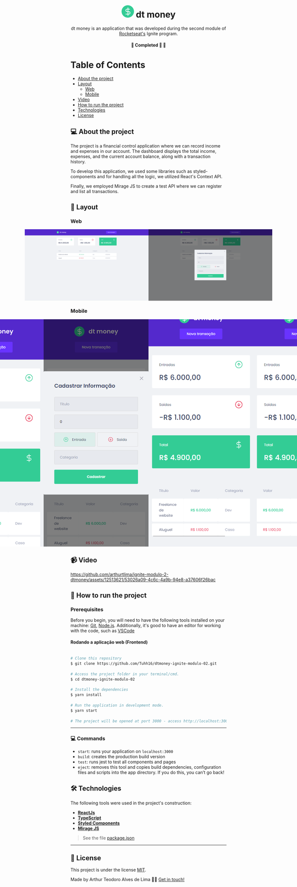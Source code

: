 

<h1 align="center">
     <img title="Icone dt money" src="./public/favicon.png" width="40" height="40" alt="Icone dt money"> dt money
</h1>

<p align="center"> 
 dt money is an application that was developed during the second module of <a href="https://rocketseat.com.br/">Rocketseat's</a> Ignite program.
</p>

<h4 align="center">
	🚧 Completed 🚀 🚧
</h4>

Table of Contents
=================
<!--ts-->
   * [About the project](#-about-the-project)
   * [Layout](#-layout)
     * [Web](#web)
     * [Mobile](#mobile)
   * [Video](#-video)
   * [How to run the project](#-how-to-run-the-project)
   * [Technologies](#-technologies)
   * [License](#user-content--licença)
<!--te-->


## 💻 About the project

<p>The project is a financial control application where we can record income and expenses in our account. The dashboard displays the total income, expenses, and the current account balance, along with a transaction history.</p>
<p>To develop this application, we used some libraries such as styled-components and for handling all the logic, we utilized React's Context API.</p>
<p>Finally, we employed Mirage JS to create a test API where we can register and list all transactions.</p>

## 🎨 Layout

### Web

<p align="center" style="display: flex; align-items: flex-start; justify-content: center;">
  <img title="The application page preview" src="./public/screenshot/web-01.png" width="400px" alt="The application page preview">
  <img title="Transaction registration modal preview" src="./public/screenshot/web-02.png" width="400px" alt="Transaction registration modal preview">
</p>

### Mobile

<p align="center" style="display: flex; align-items: flex-start; justify-content: center;">
  <img title="The application page preview" src="./public/screenshot/mobile-01.png" width="400px" alt="The application page preview">
  <img title="Transaction registration modal preview" src="./public/screenshot/mobile-02.png" width="400px" alt="Transaction registration modal preview">
  <img title="Preview of the bottom part of the application" src="./public/screenshot/mobile-03.png" width="400px" alt="Preview of the bottom part of the application">
  <img title="Preview of the table with horizontal scrolling to the end." src="./public/screenshot/mobile-04.png" width="400px" alt="Preview of the table with horizontal scrolling to the end">
</p>

## 📹 Video

https://github.com/arthurtlima/ignite-modulo-2-dtmoney/assets/12513621/53026a09-4c6c-4a9b-94e8-a37606f26bac

## 🚀 How to run the project

### Prerequisites

Before you begin, you will need to have the following tools installed on your machine:
[Git](https://git-scm.com), [Node.js](https://nodejs.org/en/).
Additionally, it's good to have an editor for working with the code, such as [VSCode](https://code.visualstudio.com/)

#### Rodando a aplicação web (Frontend)



```bash

# Clone this repository
$ git clone https://github.com/Tuhh16/dtmoney-ignite-modulo-02.git

# Access the project folder in your terminal/cmd.
$ cd dtmoney-ignite-modulo-02

# Install the dependencies
$ yarn install

# Run the application in development mode.
$ yarn start

# The project will be opened at port 3000 - access http://localhost:3000

```

---

### 💻 Commands

- `start`: runs your application on `localhost:3000`
- `build`: creates the production build version
- `test`: runs jest to test all components and pages
- `eject`: removes this tool and copies build dependencies, configuration files and scripts into the app directory. If you do this, you can’t go back!

## 🛠 Technologies

The following tools were used in the project's construction:

-   **[ReactJs](https://pt-br.reactjs.org/)**
-   **[TypeScript](https://www.typescriptlang.org/)**
-   **[Styled Components](https://styled-components.com/)**
-   **[Mirage JS](https://miragejs.com/)**

> See the file  [package.json](https://github.com/Tuhh16/dtmoney-ignite-modulo-02/blob/master/package.json)

---

## 📝 License

This project is under the license [MIT](./LICENSE).

Made by Arthur Teodoro Alves de Lima 👋🏽 [Get in touch!](https://www.linkedin.com/in/arthurtlima/?locale=en_US)
